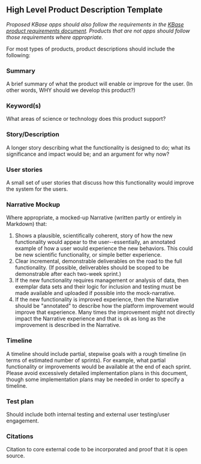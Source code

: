 ## High Level Product Description Template

*Proposed KBase apps should also follow the requirements in the [KBase product requirements document](./KBase%20product%20requirements.md). Products that are not apps should follow those requirements where appropriate.*

For most types of products, product descriptions should include the following:

### Summary
A brief summary of what the product will enable or improve for the user. (In other words, WHY should we develop this product?)

### Keyword(s)
What areas of science or technology does this product support?

### Story/Description
A longer story describing what the functionality is designed to do; what its significance and impact would be; and an argument for why now?

### User stories
A small set of user stories that discuss how this functionality would improve the system for the users.

### Narrative Mockup
Where appropriate, a mocked-up Narrative (written partly or entirely in Markdown) that:
  1. Shows a plausible, scientifically coherent, story of how the new functionality would appear to the user--essentially, an annotated example of how a user would experience the new behaviors. This could be new scientific functionality, or simple better experience.
  2. Clear incremental, demonstrable deliverables on the road to the full functionality. (If possible, deliverables should be scoped to be demonstrable after each two-week sprint.)
  3. If the new functionality requires management or analysis of data, then exemplar data sets and their logic for inclusion and testing must be made available and uploaded if possible into the mock-narrative.
  4. If the new functionality is improved experience, then the Narrative should be "annotated" to describe how the platform improvement would improve that experience. Many times the improvement might not directly impact the Narrative experience and that is ok as long as the improvement is described in the Narrative.

### Timeline
  A timeline should include partial, stepwise goals with a rough timeline (in terms of estimated number of sprints). For example, what partial functionality or improvements would be available at the end of each sprint. Please avoid excessively detailed implementation plans in this document, though some implementation plans may be needed in order to specify a timeline.

### Test plan
Should include both internal testing and external user testing/user engagement.

### Citations
Citation to core external code to be incorporated and proof that it is open source.
